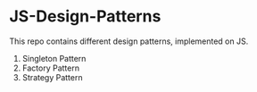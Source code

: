 # JS-Design-Patterns
This repo contains different design patterns, implemented on JS.
1. Singleton Pattern
2. Factory Pattern
3. Strategy Pattern
